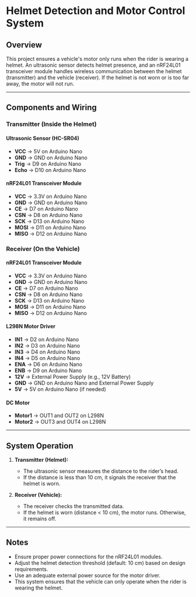 # Helmet Detection and Motor Control System

## Overview

This project ensures a vehicle's motor only runs when the rider is wearing a helmet. An ultrasonic sensor detects helmet presence, and an nRF24L01 transceiver module handles wireless communication between the helmet (transmitter) and the vehicle (receiver). If the helmet is not worn or is too far away, the motor will not run.

---

## Components and Wiring

### Transmitter (Inside the Helmet)
#### Ultrasonic Sensor (HC-SR04)
- **VCC** -> 5V on Arduino Nano  
- **GND** -> GND on Arduino Nano  
- **Trig** -> D9 on Arduino Nano  
- **Echo** -> D10 on Arduino Nano  

#### nRF24L01 Transceiver Module
- **VCC** -> 3.3V on Arduino Nano  
- **GND** -> GND on Arduino Nano  
- **CE** -> D7 on Arduino Nano  
- **CSN** -> D8 on Arduino Nano  
- **SCK** -> D13 on Arduino Nano  
- **MOSI** -> D11 on Arduino Nano  
- **MISO** -> D12 on Arduino Nano  

### Receiver (On the Vehicle)
#### nRF24L01 Transceiver Module
- **VCC** -> 3.3V on Arduino Nano  
- **GND** -> GND on Arduino Nano  
- **CE** -> D7 on Arduino Nano  
- **CSN** -> D8 on Arduino Nano  
- **SCK** -> D13 on Arduino Nano  
- **MOSI** -> D11 on Arduino Nano  
- **MISO** -> D12 on Arduino Nano  

#### L298N Motor Driver
- **IN1** -> D2 on Arduino Nano  
- **IN2** -> D3 on Arduino Nano  
- **IN3** -> D4 on Arduino Nano  
- **IN4** -> D5 on Arduino Nano  
- **ENA** -> D6 on Arduino Nano  
- **ENB** -> D9 on Arduino Nano  
- **12V** -> External Power Supply (e.g., 12V Battery)  
- **GND** -> GND on Arduino Nano and External Power Supply  
- **5V** -> 5V on Arduino Nano (if needed)  

#### DC Motor
- **Motor1** -> OUT1 and OUT2 on L298N  
- **Motor2** -> OUT3 and OUT4 on L298N  

---

## System Operation

1. **Transmitter (Helmet):**  
   - The ultrasonic sensor measures the distance to the rider’s head.  
   - If the distance is less than 10 cm, it signals the receiver that the helmet is worn.  

2. **Receiver (Vehicle):**  
   - The receiver checks the transmitted data.  
   - If the helmet is worn (distance < 10 cm), the motor runs. Otherwise, it remains off.  

---

## Notes
- Ensure proper power connections for the nRF24L01 modules.
- Adjust the helmet detection threshold (default: 10 cm) based on design requirements.
- Use an adequate external power source for the motor driver.
- This system ensures that the vehicle can only operate when the rider is wearing the helmet.

